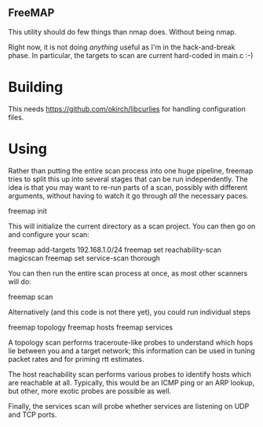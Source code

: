 ## FreeMAP

This utility should do few things than nmap does.
Without being nmap.

Right now, it is not doing *anything* useful as I'm in the hack-and-break phase.
In particular, the targets to scan are current hard-coded in main.c :-)

# Building

This needs https://github.com/okirch/libcurlies for handling configuration files.


# Using

Rather than putting the entire scan process into one huge pipeline, freemap tries
to split this up into several stages that can be run independently. The idea is that
you may want to re-run parts of a scan, possibly with different arguments, without
having to watch it go through *all* the necessary paces.

  freemap init

This will initialize the current directory as a scan project. You can then go on and
configure your scan:

  freemap add-targets 192.168.1.0/24
  freemap set reachability-scan magicscan
  freemap set service-scan thorough

You can then run the entire scan process at once, as most other scanners will do:

  freemap scan

Alternatively (and this code is not there yet), you could run individual steps

  freemap topology
  freemap hosts
  freemap services

A topology scan performs traceroute-like probes to understand which hops lie between
you and a target network; this information can be used in tuning packet rates and
for priming rtt estimates.

The host reachability scan performs various probes to identify hosts which are reachable
at all. Typically, this would be an ICMP ping or an ARP lookup, but other, more
exotic probes are possible as well.

Finally, the services scan will probe whether services are listening on UDP and TCP ports.
